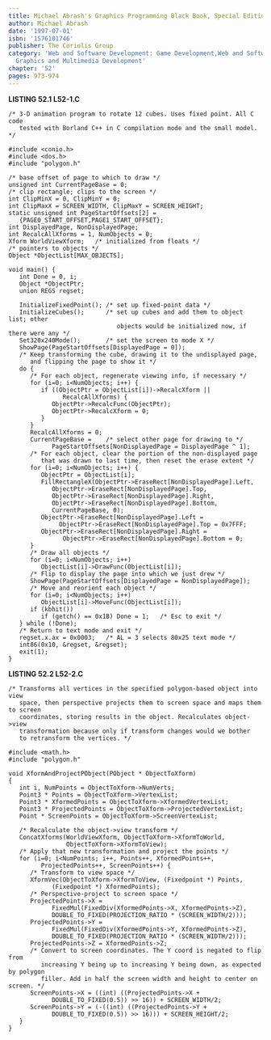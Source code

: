 ```yaml
---
title: Michael Abrash's Graphics Programming Black Book, Special Edition
author: Michael Abrash
date: '1997-07-01'
isbn: '1576101746'
publisher: The Coriolis Group
category: 'Web and Software Development: Game Development,Web and Software Development:
  Graphics and Multimedia Development'
chapter: '52'
pages: 973-974
---
```


**LISTING 52.1 L52-1.C**

    /* 3-D animation program to rotate 12 cubes. Uses fixed point. All C code
       tested with Borland C++ in C compilation mode and the small model. */

    #include <conio.h>
    #include <dos.h>
    #include "polygon.h"

    /* base offset of page to which to draw */
    unsigned int CurrentPageBase = 0;
    /* clip rectangle; clips to the screen */
    int ClipMinX = 0, ClipMinY = 0;
    int ClipMaxX = SCREEN_WIDTH, ClipMaxY = SCREEN_HEIGHT;
    static unsigned int PageStartOffsets[2] =
       {PAGE0_START_OFFSET,PAGE1_START_OFFSET};
    int DisplayedPage, NonDisplayedPage;
    int RecalcAllXforms = 1, NumObjects = 0;
    Xform WorldViewXform;   /* initialized from floats */
    /* pointers to objects */
    Object *ObjectList[MAX_OBJECTS];

    void main() {
       int Done = 0, i;
       Object *ObjectPtr;
       union REGS regset;

       InitializeFixedPoint(); /* set up fixed-point data */
       InitializeCubes();      /* set up cubes and add them to object list; other
                                  objects would be initialized now, if there were any */
       Set320x240Mode();       /* set the screen to mode X */
       ShowPage(PageStartOffsets[DisplayedPage = 0]);
       /* Keep transforming the cube, drawing it to the undisplayed page,
          and flipping the page to show it */
       do {
          /* For each object, regenerate viewing info, if necessary */
          for (i=0; i<NumObjects; i++) {
             if ((ObjectPtr = ObjectList[i])->RecalcXform ||
                   RecalcAllXforms) {
                ObjectPtr->RecalcFunc(ObjectPtr);
                ObjectPtr->RecalcXform = 0;
             }
          }
          RecalcAllXforms = 0;
          CurrentPageBase =    /* select other page for drawing to */
                PageStartOffsets[NonDisplayedPage = DisplayedPage ^ 1];
          /* For each object, clear the portion of the non-displayed page
             that was drawn to last time, then reset the erase extent */
          for (i=0; i<NumObjects; i++) {
             ObjectPtr = ObjectList[i];
             FillRectangleX(ObjectPtr->EraseRect[NonDisplayedPage].Left,
                ObjectPtr->EraseRect[NonDisplayedPage].Top,
                ObjectPtr->EraseRect[NonDisplayedPage].Right,
                ObjectPtr->EraseRect[NonDisplayedPage].Bottom,
                CurrentPageBase, 0);
             ObjectPtr->EraseRect[NonDisplayedPage].Left =
                  ObjectPtr->EraseRect[NonDisplayedPage].Top = 0x7FFF;
             ObjectPtr->EraseRect[NonDisplayedPage].Right =
                   ObjectPtr->EraseRect[NonDisplayedPage].Bottom = 0;
          }
          /* Draw all objects */
          for (i=0; i<NumObjects; i++)
             ObjectList[i]->DrawFunc(ObjectList[i]);
          /* Flip to display the page into which we just drew */
          ShowPage(PageStartOffsets[DisplayedPage = NonDisplayedPage]);
          /* Move and reorient each object */
          for (i=0; i<NumObjects; i++)
             ObjectList[i]->MoveFunc(ObjectList[i]);
          if (kbhit())
             if (getch() == 0x1B) Done = 1;   /* Esc to exit */
       } while (!Done);
       /* Return to text mode and exit */
       regset.x.ax = 0x0003;   /* AL = 3 selects 80x25 text mode */
       int86(0x10, &regset, &regset);
       exit(1);
    }

**LISTING 52.2 L52-2.C**

    /* Transforms all vertices in the specified polygon-based object into view
       space, then perspective projects them to screen space and maps them to screen
       coordinates, storing results in the object. Recalculates object->view
       transformation because only if transform changes would we bother
       to retransform the vertices. */

    #include <math.h>
    #include "polygon.h"

    void XformAndProjectPObject(PObject * ObjectToXform)
    {
       int i, NumPoints = ObjectToXform->NumVerts;
       Point3 * Points = ObjectToXform->VertexList;
       Point3 * XformedPoints = ObjectToXform->XformedVertexList;
       Point3 * ProjectedPoints = ObjectToXform->ProjectedVertexList;
       Point * ScreenPoints = ObjectToXform->ScreenVertexList;

       /* Recalculate the object->view transform */
       ConcatXforms(WorldViewXform, ObjectToXform->XformToWorld,
                    ObjectToXform->XformToView);
       /* Apply that new transformation and project the points */
       for (i=0; i<NumPoints; i++, Points++, XformedPoints++,
             ProjectedPoints++, ScreenPoints++) {
          /* Transform to view space */
          XformVec(ObjectToXform->XformToView, (Fixedpoint *) Points,
                (Fixedpoint *) XformedPoints);
          /* Perspective-project to screen space */
          ProjectedPoints->X =
                FixedMul(FixedDiv(XformedPoints->X, XformedPoints->Z),
                DOUBLE_TO_FIXED(PROJECTION_RATIO * (SCREEN_WIDTH/2)));
          ProjectedPoints->Y =
                FixedMul(FixedDiv(XformedPoints->Y, XformedPoints->Z),
                DOUBLE_TO_FIXED(PROJECTION_RATIO * (SCREEN_WIDTH/2)));
          ProjectedPoints->Z = XformedPoints->Z;
          /* Convert to screen coordinates. The Y coord is negated to flip from
             increasing Y being up to increasing Y being down, as expected by polygon
             filler. Add in half the screen width and height to center on screen. */
          ScreenPoints->X = ((int) ((ProjectedPoints->X +
                DOUBLE_TO_FIXED(0.5)) >> 16)) + SCREEN_WIDTH/2;
          ScreenPoints->Y = (-((int) ((ProjectedPoints->Y +
                DOUBLE_TO_FIXED(0.5)) >> 16))) + SCREEN_HEIGHT/2;
       }
    }
